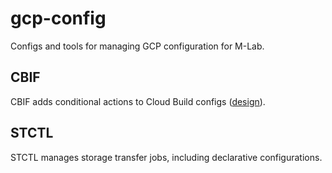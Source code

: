 # gcp-config

Configs and tools for managing GCP configuration for M-Lab.

## CBIF

CBIF adds conditional actions to Cloud Build configs ([design][design]).

[design]: CBIF-DESIGN.md

## STCTL

STCTL manages storage transfer jobs, including declarative configurations.
